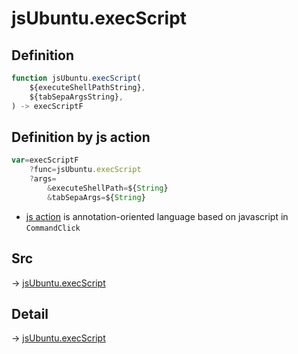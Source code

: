 # jsUbuntu.execScript

## Definition

```js.js
function jsUbuntu.execScript(
	${executeShellPathString},
	${tabSepaArgsString},
) -> execScriptF
```


## Definition by js action

```js.js
var=execScriptF
	?func=jsUbuntu.execScript
	?args=
		&executeShellPath=${String}
		&tabSepaArgs=${String}
```

- [js action](#) is annotation-oriented language based on javascript in `CommandClick`



## Src

-> [jsUbuntu.execScript](https://github.com/puutaro/CommandClick/blob/master/app/src/main/java/com/puutaro/commandclick/fragment_lib/terminal_fragment/js_interface/JsUbuntu.kt#L35)

## Detail

-> [jsUbuntu.execScript](https://github.com/puutaro/CommandClick/blob/master/md/developer/js_interface/details/JsUbuntu/execScript.md)
